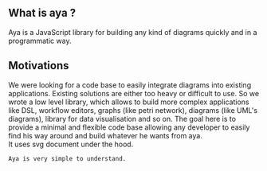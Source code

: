 ## What is aya ?

<p> Aya is a JavaScript library for building any kind of diagrams quickly and in a programmatic way.</p>

## Motivations
<p>
    We were looking for a code base to easily integrate diagrams into existing applications. 
    Existing solutions are either too heavy or difficult to use. So we wrote a low level library, which allows to build more complex applications like DSL, workflow editors, graphs (like petri network), diagrams (like UML's diagrams), library for data visualisation and so on.
    The goal here is to provide a minimal and flexible code base allowing any developer to easily find his way around and build whatever he wants from aya.
    <br/>
    It uses svg document under the hood.

    Aya is very simple to understand.
    
</p>


<style>
    body{
        width:100%;
    }
    .title-design{
        border-bottom:2px dashed rgba(128, 128, 128, 0.202);
    }

    .installation-code-section{
        background: #282c34;
        display:flex;
        flex-direction:column;
        justify-content:center;
        padding:20px 20px;
        border-radius:4px;
    }

    .installation-code-section .code-example{
        color:orange;
    }

</style>
